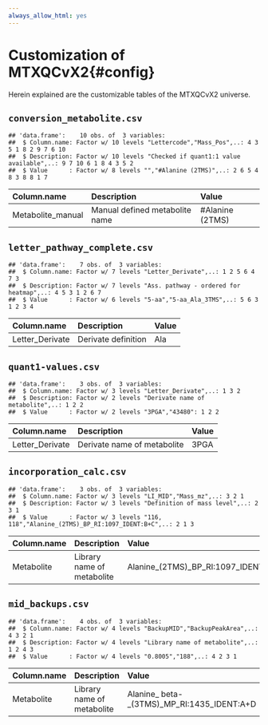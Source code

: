 ```yaml
---
always_allow_html: yes
---
```





# Customization of MTXQCvX2{#config}

Herein explained are the customizable tables of the MTXQCvX2 universe.

## `conversion_metabolite.csv`



```
## 'data.frame':	10 obs. of  3 variables:
##  $ Column.name: Factor w/ 10 levels "Lettercode","Mass_Pos",..: 4 3 5 1 8 2 9 7 6 10
##  $ Description: Factor w/ 10 levels "Checked if quant1:1 value available",..: 9 7 10 6 1 8 4 3 5 2
##  $ Value      : Factor w/ 8 levels "","#Alanine (2TMS)",..: 2 6 5 4 8 3 8 8 1 7
```

<table class="table table-striped table-condensed" style="margin-left: auto; margin-right: auto;">
 <thead>
  <tr>
   <th style="text-align:left;"> Column.name </th>
   <th style="text-align:left;"> Description </th>
   <th style="text-align:left;"> Value </th>
  </tr>
 </thead>
<tbody>
  <tr>
   <td style="text-align:left;"> Metabolite_manual </td>
   <td style="text-align:left;"> Manual defined metabolite name </td>
   <td style="text-align:left;"> #Alanine (2TMS) </td>
  </tr>
</tbody>
</table>


## `letter_pathway_complete.csv`


```
## 'data.frame':	7 obs. of  3 variables:
##  $ Column.name: Factor w/ 7 levels "Letter_Derivate",..: 1 2 5 6 4 7 3
##  $ Description: Factor w/ 7 levels "Ass. pathway - ordered for heatmap",..: 4 5 3 1 2 6 7
##  $ Value      : Factor w/ 6 levels "5-aa","5-aa_Ala_3TMS",..: 5 6 3 1 2 3 4
```

<table class="table table-striped table-condensed" style="margin-left: auto; margin-right: auto;">
 <thead>
  <tr>
   <th style="text-align:left;"> Column.name </th>
   <th style="text-align:left;"> Description </th>
   <th style="text-align:left;"> Value </th>
  </tr>
 </thead>
<tbody>
  <tr>
   <td style="text-align:left;"> Letter_Derivate </td>
   <td style="text-align:left;"> Derivate definition </td>
   <td style="text-align:left;"> Ala </td>
  </tr>
</tbody>
</table>

## `quant1-values.csv`


```
## 'data.frame':	3 obs. of  3 variables:
##  $ Column.name: Factor w/ 3 levels "Letter_Derivate",..: 1 3 2
##  $ Description: Factor w/ 2 levels "Derivate name of metabolite",..: 1 2 2
##  $ Value      : Factor w/ 2 levels "3PGA","43480": 1 2 2
```

<table class="table table-striped table-condensed" style="margin-left: auto; margin-right: auto;">
 <thead>
  <tr>
   <th style="text-align:left;"> Column.name </th>
   <th style="text-align:left;"> Description </th>
   <th style="text-align:left;"> Value </th>
  </tr>
 </thead>
<tbody>
  <tr>
   <td style="text-align:left;"> Letter_Derivate </td>
   <td style="text-align:left;"> Derivate name of metabolite </td>
   <td style="text-align:left;"> 3PGA </td>
  </tr>
</tbody>
</table>

## `incorporation_calc.csv` 


```
## 'data.frame':	3 obs. of  3 variables:
##  $ Column.name: Factor w/ 3 levels "LI_MID","Mass_mz",..: 3 2 1
##  $ Description: Factor w/ 3 levels "Definition of mass level",..: 2 3 1
##  $ Value      : Factor w/ 3 levels "116, 118","Alanine_(2TMS)_BP_RI:1097_IDENT:B+C",..: 2 1 3
```

<table class="table table-striped table-condensed" style="margin-left: auto; margin-right: auto;">
 <thead>
  <tr>
   <th style="text-align:left;"> Column.name </th>
   <th style="text-align:left;"> Description </th>
   <th style="text-align:left;"> Value </th>
  </tr>
 </thead>
<tbody>
  <tr>
   <td style="text-align:left;"> Metabolite </td>
   <td style="text-align:left;"> Library name of metabolite </td>
   <td style="text-align:left;"> Alanine_(2TMS)_BP_RI:1097_IDENT:B+C </td>
  </tr>
</tbody>
</table>

## `mid_backups.csv`


```
## 'data.frame':	4 obs. of  3 variables:
##  $ Column.name: Factor w/ 4 levels "BackupMID","BackupPeakArea",..: 4 3 2 1
##  $ Description: Factor w/ 4 levels "Library name of metabolite",..: 1 2 4 3
##  $ Value      : Factor w/ 4 levels "0.8005","188",..: 4 2 3 1
```

<table class="table table-striped table-condensed" style="margin-left: auto; margin-right: auto;">
 <thead>
  <tr>
   <th style="text-align:left;"> Column.name </th>
   <th style="text-align:left;"> Description </th>
   <th style="text-align:left;"> Value </th>
  </tr>
 </thead>
<tbody>
  <tr>
   <td style="text-align:left;"> Metabolite </td>
   <td style="text-align:left;"> Library name of metabolite </td>
   <td style="text-align:left;"> Alanine_ beta-_(3TMS)_MP_RI:1435_IDENT:A+D </td>
  </tr>
</tbody>
</table>


